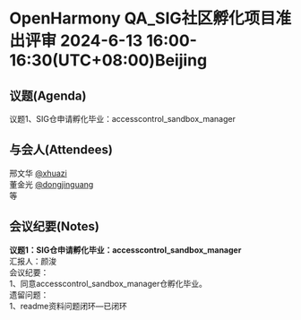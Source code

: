 # OpenHarmony QA_SIG社区孵化项目准出评审 2024-6-13 16:00-16:30(UTC+08:00)Beijing

## 议题(Agenda)

议题1、SIG仓申请孵化毕业：accesscontrol_sandbox_manager  

## 与会人(Attendees)

邢文华 [@xhuazi](https://gitee.com/xhuazi)  
董金光 [@dongjinguang](https://gitee.com/dongjinguang)  
等

## 会议纪要(Notes)

**议题1：SIG仓申请孵化毕业：accesscontrol_sandbox_manager**  
汇报人：颜浚  
会议纪要：  
1、同意accesscontrol_sandbox_manager仓孵化毕业。  
遗留问题：  
1、readme资料问题闭环—已闭环  
